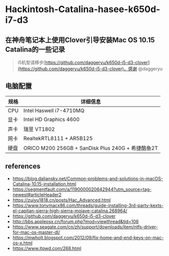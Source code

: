 # Hackintosh-Catalina-hasee-k650d-i7-d3
## 在神舟笔记本上使用Clover引导安装Mac OS 10.15 Catalina的一些记录

> i5机型请移步[https://github.com/daggeryu/k650d-i5-d3-clover](https://github.com/daggeryu/k650d-i5-d3-clover)，感谢 @daggeryu

## 电脑配置

| 规格  | 详细信息     |
| ---- | ----------  |
| CPU | Intel Haswell i7-4710MQ |
| 显卡 | Intel HD Graphics 4600 |
| 声卡 | 瑞昱 VT1802 |
| 网卡 | RealtekRTL8111 + AR5B125 |
| 硬盘 | ORICO M200 256GB + SanDisk Plus 240G + 希捷酷鱼2T |

## references
- https://blog.daliansky.net/Common-problems-and-solutions-in-macOS-Catalina-10.15-installation.html
- https://segmentfault.com/a/1190000020642944?utm_source=tag-newest#articleHeader2
- https://zuiyu1818.cn/posts/Hac_Advanced.html
- https://www.tonymacx86.com/threads/guide-installing-3rd-party-kexts-el-capitan-sierra-high-sierra-mojave-catalina.268964/
- https://github.com/daggeryu/k650d-i5-d3-clover
- http://bbs.appleosx.cn/forum.php?mod=viewthread&tid=108
- https://www.seagate.com/cn/zh/support/downloads/item/ntfs-driver-for-mac-os-master-dl/
- https://mwholt.blogspot.com/2012/09/fix-home-and-end-keys-on-mac-os-x.html
- https://www.itpwd.com/268.html